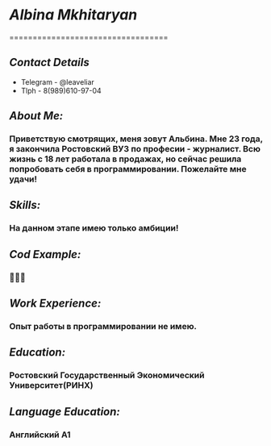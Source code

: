 # ***Albina Mkhitaryan***
==================================
## _Contact Details_ 
* Telegram - @leaveliar
* Tlph - 8(989)610-97-04
## _About Me:_  
### Приветствую смотрящих, меня зовут Альбина. Мне 23 года, я закончила Ростовский ВУЗ по професии - журналист. Всю жизнь с 18 лет работала в продажах, но сейчас решила попробовать себя в программировании. Пожелайте мне удачи!  
## _Skills:_
### На данном этапе имею только амбиции!
## _Cod Example:_ 
### 🤥🤥🤥
## _Work Experience:_
### Опыт работы в программировании не имею.
## _Education:_
### Ростовский Государственный Экономический Университет(РИНХ) 
## _Language Education:_
### Английский А1
